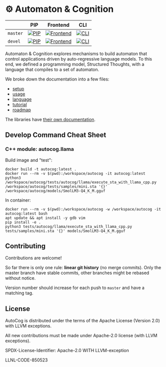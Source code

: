 &#9881; Automaton & Cognition
=============================

|   | PIP | Frontend | CLI |
|---|---|---|---|
| `master` | [![PIP](https://github.com/LLNL/AutoCog/workflows/pip/badge.svg?branch=master)](https://github.com/LLNL/AutoCog/actions) | [![Frontend](https://github.com/LLNL/AutoCog/workflows/frontend/badge.svg?branch=master)](https://github.com/LLNL/AutoCog/actions) | [![CLI](https://github.com/LLNL/AutoCog/actions/workflows/cli.yml/badge.svg?branch=master)](https://github.com/LLNL/AutoCog/actions) |
| `devel` | [![PIP](https://github.com/LLNL/AutoCog/workflows/pip/badge.svg?branch=devel)](https://github.com/LLNL/AutoCog/actions) | [![Frontend](https://github.com/LLNL/AutoCog/workflows/frontend/badge.svg?branch=devel)](https://github.com/LLNL/AutoCog/actions) | [![CLI](https://github.com/LLNL/AutoCog/actions/workflows/cli.yml/badge.svg?branch=devel)](https://github.com/LLNL/AutoCog/actions) |

Automaton & Cognition explores mechanisms to build automaton that control applications driven by auto-regressive language models.
To this end, we defined a programming model, Structured Thoughts, with a language that compiles to a set of automaton.

We broke down the documentation into a few files:
 - [setup](./docs/setup.md)
 - [usage](./docs/usage.md)
 - [language](./docs/language.md)
 - [tutorial](./docs/tutorial.md)
 - [roadmap](./docs/roadmap.md)

The libraries have [their own documentation](./share/library/README.md).

## Develop Command Cheat Sheet

### C++ module: autocog.llama

Build image and "test":
```
docker build -t autocog:latest .
docker run --rm -v $(pwd):/workspace/autocog -it autocog:latest python3 /workspace/autocog/tests/autocog/llama/execute_sta_with_llama_cpp.py /workspace/autocog/tests/samples/mini.sta '{}' /workspace/autocog/models/SmolLM3-Q4_K_M.gguf
```

In container:
```
docker run --rm -v $(pwd):/workspace/autocog -w /workspace/autocog -it autocog:latest bash
apt update && apt install -y gdb vim
pip install -e .
python3 tests/autocog/llama/execute_sta_with_llama_cpp.py tests/samples/mini.sta '{}' models/SmolLM3-Q4_K_M.gguf
```

## Contributing

Contributions are welcome!

So far there is only one rule: **linear git history** (no merge commits).
Only the master branch have stable commits, other branches might be rebased without notice.

Version number should increase for each push to `master` and have a matching tag.

## License

AutoCog is distributed under the terms of the Apache License (Version 2.0) with LLVM exceptions.

All new contributions must be made under Apache-2.0 license (with LLVM exceptions).

SPDX-License-Identifier: Apache-2.0 WITH LLVM-exception

LLNL-CODE-850523
